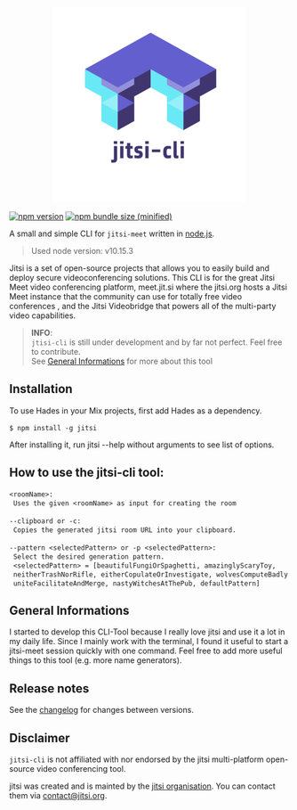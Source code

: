 <p align=center><img src="https://github.com/fklement/jitsi-cli/blob/master/logo.png?raw=true" width="350px"></p>


[![npm version](https://img.shields.io/npm/v/jitsi)](https://www.npmjs.com/package/jitsi)
[![npm bundle size (minified)](https://img.shields.io/bundlephobia/min/jitsi)](https://github.com/fklement/jitsi-cli)



A small and simple CLI for `jitsi-meet` written in [node.js](https://nodejs.org/en/).
> Used node version: v10.15.3 

Jitsi is a set of open-source projects that allows you to easily build and deploy secure videoconferencing solutions. This CLI is for the great Jitsi Meet video conferencing platform, meet.jit.si where the jitsi.org hosts a Jitsi Meet instance that the community can use for totally free video conferences , and the Jitsi Videobridge that powers all of the multi-party video capabilities.
    

> **INFO**:   
> `jtisi-cli` is still under development and by far not perfect. Feel free to contribute.  
> See [General Informations](##General-Informations) for more about this tool

## Installation

To use Hades in your Mix projects, first add Hades as a dependency.

```shell
$ npm install -g jitsi
```
After installing it, run jitsi --help without arguments to see list of options.

## How to use the jitsi-cli tool: 
```shell
<roomName>:
 Uses the given <roomName> as input for creating the room  

--clipboard or -c:
 Copies the generated jitsi room URL into your clipboard.

--pattern <selectedPattern> or -p <selectedPattern>:
 Select the desired generation pattern.
 <selectedPattern> = [beautifulFungiOrSpaghetti, amazinglyScaryToy,
 neitherTrashNorRifle, eitherCopulateOrInvestigate, wolvesComputeBadly
 uniteFacilitateAndMerge, nastyWitchesAtThePub, defaultPattern]
```

## General Informations

I started to develop this CLI-Tool because I really love jitsi and use it a lot in my daily life. Since I mainly work with the terminal, I found it useful to start a jitsi-meet session quickly with one command. Feel free to add more useful things to this tool (e.g. more name generators).

## Release notes

See the [changelog](CHANGELOG.md) for changes between versions.

## Disclaimer

`jitsi-cli` is not affiliated with nor endorsed by the jitsi multi-platform open-source video conferencing tool.

jitsi was created and is mainted by the [jitsi organisation](https://jitsi.org).
You can contact them via contact@jitsi.org.
